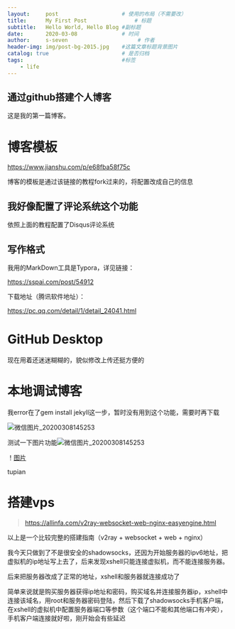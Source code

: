 ```yaml
---
layout:     post                    # 使用的布局（不需要改）
title:      My First Post               # 标题 
subtitle:   Hello World, Hello Blog #副标题
date:       2020-03-08              # 时间
author:     s-seven                      # 作者
header-img: img/post-bg-2015.jpg    #这篇文章标题背景图片
catalog: true                       # 是否归档
tags:                               #标签
    - life
---
```


## 通过github搭建个人博客
这是我的第一篇博客。

# 博客模板

https://www.jianshu.com/p/e68fba58f75c

博客的模板是通过该链接的教程fork过来的，将配置改成自己的信息

## 我好像配置了评论系统这个功能

依照上面的教程配置了Disqus评论系统

## 写作格式

我用的MarkDown工具是Typora，详见链接：

<https://sspai.com/post/54912>

下载地址（腾讯软件地址）：

<https://pc.qq.com/detail/1/detail_24041.html>

# GitHub Desktop

现在用着还迷迷糊糊的，貌似修改上传还挺方便的

# 本地调试博客

我error在了gem install jekyll这一步，暂时没有用到这个功能，需要时再下载

![微信图片_20200308145253](C:\Users\s-seven\Desktop\微信图片_20200308145253.jpg)

测试一下图片功能![微信图片_20200308145253](C:\Users\s-seven\Desktop\微信图片_20200308145253.jpg)

！[图片](1.png)

tupian

# 搭建vps

><https://allinfa.com/v2ray-websocket-web-nginx-easyengine.html>

以上是一个比较完整的搭建指南（v2ray + websocket + web + nginx）

我今天只做到了不是很安全的shadowsocks，还因为开始服务器的ipv6地址，把虚拟机的ip地址写上去了，后来发现xshell只能连接虚拟机，而不能连接服务器。

后来把服务器改成了正常的地址，xshell和服务器就连接成功了

简单来说就是购买服务器获得ip地址和密码，购买域名并连接服务器ip，xshell中连接该域名，用root和服务器密码登陆，然后下载了shadowsocks手机客户端，在xshell的虚拟机中配置服务器端口等参数（这个端口不能和其他端口有冲突），手机客户端连接就好啦，刚开始会有些延迟